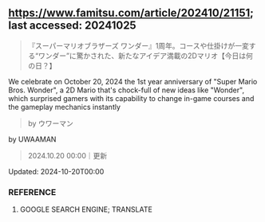 ## https://www.famitsu.com/article/202410/21151; last accessed: 20241025

> 『スーパーマリオブラザーズ ワンダー』1周年。コースや仕掛けが一変する“ワンダー”に驚かされた、新たなアイデア満載の2Dマリオ【今日は何の日？】

We celebrate on October 20, 2024 the 1st year anniversary of "Super Mario Bros. Wonder", a 2D Mario that's chock-full of new ideas like "Wonder", which surprised gamers with its capability to change in-game courses and the gameplay mechanics instantly

> by ウワーマン

by UWAAMAN

> 2024.10.20 00:00｜更新

Updated: 2024-10-20T00:00 

### REFERENCE

1) GOOGLE SEARCH ENGINE; TRANSLATE
